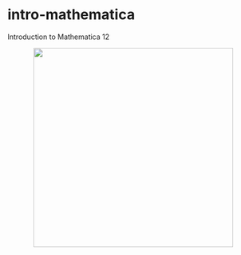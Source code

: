 # intro-mathematica
Introduction to Mathematica 12
<p align="center">
<img align="center" width="400" height="400" src="https://content.wolfram.com/uploads/sites/10/2019/04/mathematica-12-spikey.png">
</p>
